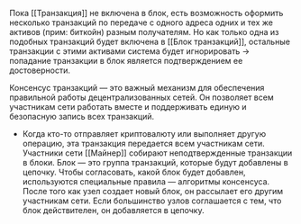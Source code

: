 Пока [[Транзакция]] не включена в блок, есть возможность оформить несколько транзакций по передаче с одного адреса одних и тех же активов (прим: биткойн) разным получателям. Но как только одна из подобных транзакций будет включена в [[Блок транзакций]], остальные транзакции с этими активами система будет игнорировать -> попадание транзакции в блок является подтверждением ее достоверности.

Консенсус транзакций — это важный механизм для обеспечения правильной работы децентрализованных сетей. Он позволяет всем участникам сети работать вместе и поддерживать единую и безопасную запись всех транзакций.

- Когда кто-то отправляет криптовалюту или выполняет другую операцию, эта транзакция передается всем участникам сети. Участники сети [[Майнер]] собирают неподтвержденные транзакции в блоки. Блок — это группа транзакций, которые будут добавлены в цепочку. Чтобы согласовать, какой блок будет добавлен, используются специальные правила — алгоритмы консенсуса. После того как узел создает новый блок, он рассылает его другим участникам сети. Если большинство узлов соглашается с тем, что блок действителен, он добавляется в цепочку.